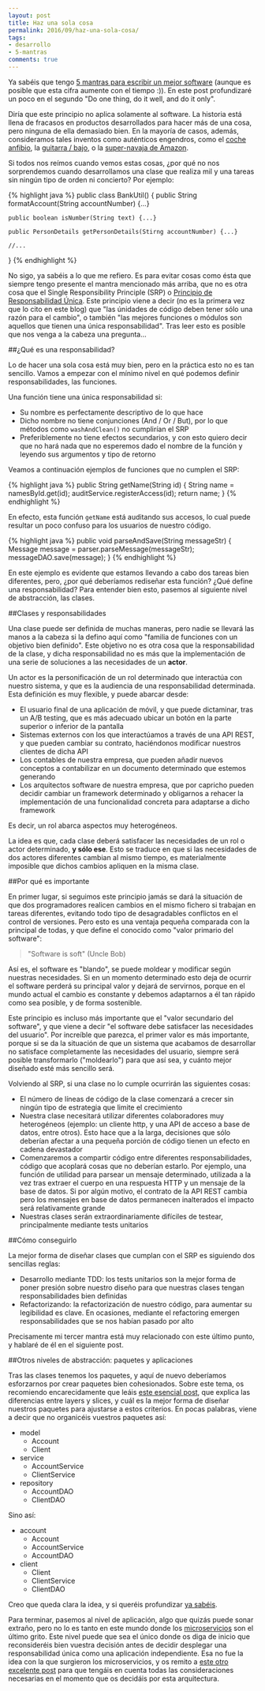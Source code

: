 ```yaml
---
layout: post
title: Haz una sola cosa
permalink: 2016/09/haz-una-sola-cosa/
tags:
- desarrollo
- 5-mantras
comments: true
---
```


Ya sabéis que tengo [5 mantras para escribir un mejor software](/2016/07/mis-5-mantras/) (aunque es posible que esta cifra aumente con el tiempo :)). En este post profundizaré un poco en el segundo "Do one thing, do it well, and do it only".

Diría que este principio no aplica solamente al software. La historia está llena de fracasos en productos desarrollados para hacer más de una cosa, pero ninguna de ella demasiado bien. En la mayoría de casos, además, consideramos tales inventos como auténticos engendros, como el [coche anfibio](http://www.hola.com/actualidad/2013073166071/panther-coche-anfibio/), la [guitarra / bajo](https://www.amazon.com/String-Bass-Double-Neck-Guitar/dp/B001F1UFL2), o la [super-navaja de Amazon](https://www.amazon.es/Wenger-19201-Navaja-suiza/dp/B000R0JDSI).

<!--break-->

Si todos nos reímos cuando vemos estas cosas, ¿por qué no nos sorprendemos cuando desarrollamos una clase que realiza mil y una tareas sin ningún tipo de orden ni concierto? Por ejemplo:

{% highlight java %}
public class BankUtil() {
    public String formatAccount(String accountNumber) {...}

    public boolean isNumber(String text) {...}

    public PersonDetails getPersonDetails(Stirng accountNumber) {...}

    //...
}
{% endhighlight %}

No sigo, ya sabéis a lo que me refiero. Es para evitar cosas como ésta que siempre tengo presente el mantra mencionado más arriba, que no es otra cosa que el Single Responsibility Principle (SRP) o [Principio de Responsabilidad Única](https://es.wikipedia.org/wiki/Principio_de_responsabilidad_%C3%BAnica). Este principio viene a decir (no es la primera vez que lo cito en este blog) que "las únidades de código deben tener sólo una razón para el cambio", o también "las mejores funciones o módulos son aquellos que tienen una única responsabilidad". Tras leer esto es posible que nos venga a la cabeza una pregunta...

##¿Qué es una responsabilidad?

Lo de hacer una sola cosa está muy bien, pero en la práctica esto no es tan sencillo. Vamos a empezar con el mínimo nivel en qué podemos definir responsabilidades, las funciones.

Una función tiene una única responsabilidad si:

* Su nombre es perfectamente descriptivo de lo que hace
* Dicho nombre no tiene conjunciones (And / Or / But), por lo que métodos como `washAndClean()` no cumplirían el SRP
* Preferiblemente no tiene efectos secundarios, y con esto quiero decir que no hará nada que no esperemos dado el nombre de la función y leyendo sus argumentos y tipo de retorno

Veamos a continuación ejemplos de funciones que no cumplen el SRP:

{% highlight java %}
public String getName(String id) {
    String name = namesById.get(id);
    auditService.registerAccess(id);
    return name;
}
{% endhighlight %}

En efecto, esta función `getName` está auditando sus accesos, lo cual puede resultar un poco confuso para los usuarios de nuestro código.

{% highlight java %}
public void parseAndSave(String messageStr) {
    Message message = parser.parseMessage(messageStr);
    messageDAO.save(message);
}
{% endhighlight %}

En este ejemplo es evidente que estamos llevando a cabo dos tareas bien diferentes, pero, ¿por qué deberíamos rediseñar esta función? ¿Qué define una responsabilidad? Para entender bien esto, pasemos al siguiente nivel de abstracción, las clases.

##Clases y responsabilidades

Una clase puede ser definida de muchas maneras, pero nadie se llevará las manos a la cabeza si la defino aquí como "familia de funciones con un objetivo bien definido". Este objetivo no es otra cosa que la responsabilidad de la clase, y dicha responsabilidad no es más que la implementación de una serie de soluciones a las necesidades de un **actor**.

Un actor es la personificación de un rol determinado que interactúa con nuestro sistema, y que es la audiencia de una responsabilidad determinada. Esta definición es muy flexible, y puede abarcar desde:

* El usuario final de una aplicación de móvil, y que puede dictaminar, tras un A/B testing, que es más adecuado ubicar un botón en la parte superior o inferior de la pantalla
* Sistemas externos con los que interactúamos a través de una API REST, y que pueden cambiar su contrato, haciéndonos modificar nuestros clientes de dicha API
* Los contables de nuestra empresa, que pueden añadir nuevos conceptos a contabilizar en un documento determinado que estemos generando
* Los arquitectos software de nuestra empresa, que por capricho pueden decidir cambiar un framework determinado y obligarnos a rehacer la implementación de una funcionalidad concreta para adaptarse a dicho framework

Es decir, un rol abarca aspectos muy heterogéneos.

La idea es que, cada clase deberá satisfacer las necesidades de un rol o actor determinado, **y sólo ese**. Esto se traduce en que si las necesidades de dos actores diferentes cambian al mismo tiempo, es materialmente imposible que dichos cambios apliquen en la misma clase.

##Por qué es importante

En primer lugar, si seguimos este principio jamás se dará la situación de que dos programadores realicen cambios en el mismo fichero si trabajan en tareas diferentes, evitando todo tipo de desagradables conflictos en el control de versiones. Pero esto es una ventaja pequeña comparada con la principal de todas, y que define el conocido como "valor primario del software":

>"Software is soft" (Uncle Bob)

Así es, el software es "blando", se puede moldear y modificar según nuestras necesidades. Si en un momento determinado esto deja de ocurrir el software perderá su principal valor y dejará de servirnos, porque en el mundo actual el cambio es constante y debemos adaptarnos a él tan rápido como sea posible, y de forma sostenible.

Este principio es incluso más importante que el "valor secundario del software", y que viene a decir "el software debe satisfacer las necesidades del usuario". Por increíble que parezca, el primer valor es más importante, porque si se da la situación de que un sistema que acabamos de desarrollar no satisface completamente las necesidades del usuario, siempre será posible transformarlo ("moldearlo") para que así sea, y cuánto mejor diseñado esté más sencillo será.

Volviendo al SRP, si una clase no lo cumple ocurrirán las siguientes cosas:

* El número de líneas de código de la clase comenzará a crecer sin ningún tipo de estrategia que limite el crecimiento
* Nuestra clase necesitará utilizar diferentes colaboradores muy heterogéneos (ejemplo: un cliente http, y una API de acceso a base de datos, entre otros). Esto hace que a la larga, decisiones que sólo deberían afectar a una pequeña porción de código tienen un efecto en cadena devastador
* Comenzaremos a compartir código entre diferentes responsabilidades, código que acoplará cosas que no deberían estarlo. Por ejemplo, una función de utilidad para parsear un mensaje determinado, utilizada a la vez tras extraer el cuerpo en una respuesta HTTP y un mensaje de la base de datos. Si por algún motivo, el contrato de la API REST cambia pero los mensajes en base de datos permanecen inalterados el impacto será relativamente grande
* Nuestras clases serán extraordinariamente difíciles de testear, principalmente mediante tests unitarios

##Cómo conseguirlo

La mejor forma de diseñar clases que cumplan con el SRP es siguiendo dos sencillas reglas:

* Desarrollo mediante TDD: los tests unitarios son la mejor forma de poner presión sobre nuestro diseño para que nuestras clases tengan responsabilidades bien definidas
* Refactorizando: la refactorización de nuestro código, para aumentar su legibilidad es clave. En ocasiones, mediante el refactoring emergen responsabilidades que se nos habían pasado por alto

Precisamente mi tercer mantra está muy relacionado con este último punto, y hablaré de él en el siguiente post.

##Otros niveles de abstracción: paquetes y aplicaciones

Tras las clases tenemos los paquetes, y aquí de nuevo deberíamos esforzarnos por crear paquetes bien cohesionados. Sobre este tema, os recomiendo encarecidamente que leáis [este esencial post](http://olivergierke.de/2013/01/whoops-where-did-my-architecture-go/), que explica las diferencias entre layers y slices, y cuál es la mejor forma de diseñar nuestros paquetes para ajustarse a estos criterios. En pocas palabras, viene a decir que no organicéis vuestros paquetes así:

* model
    * Account
    * Client
* service
    * AccountService
    * ClientService
* repository
    * AccountDAO
    * ClientDAO

Sino así:

* account
    * Account
    * AccountService
    * AccountDAO
* client
    * Client
    * ClientService
    * ClientDAO

Creo que queda clara la idea, y si queréis profundizar [ya sabéis](http://olivergierke.de/2013/01/whoops-where-did-my-architecture-go/).

Para terminar, pasemos al nivel de aplicación, algo que quizás puede sonar extraño, pero no lo es tanto en este mundo donde los [microservicios](http://martinfowler.com/articles/microservices.html) son el último grito. Este nivel puede que sea el único donde os diga de inicio que reconsideréis bien vuestra decisión antes de decidir desplegar una responsabilidad única como una aplicación independiente. Esa no fue la idea con la que surgieron los microservicios, y os remito a [este otro excelente post](http://highscalability.com/blog/2014/4/8/microservices-not-a-free-lunch.html) para que tengáis en cuenta todas las consideraciones necesarias en el momento que os decidáis por esta arquitectura.

